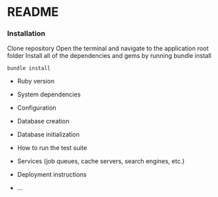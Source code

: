 # README

### Installation
Clone repository 
Open the terminal and navigate to the application root folder
Install all of the dependencies and gems by running bundle install

```
bundle install
```


* Ruby version

* System dependencies

* Configuration

* Database creation

* Database initialization

* How to run the test suite

* Services (job queues, cache servers, search engines, etc.)

* Deployment instructions

* ...
